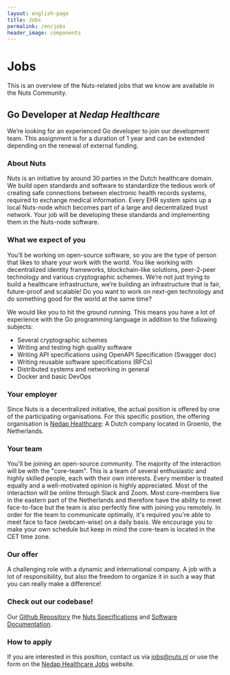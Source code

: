 ```yaml
---
layout: english-page
title: Jobs
permalink: /en/jobs
header_image: components
---
```


# Jobs

This is an overview of the Nuts-related jobs that we know are available in the Nuts Community.

## Go Developer at _Nedap Healthcare_

We’re looking for an experienced Go developer to join our development team. This assignment is for a duration of 1 year and can be extended depending on the renewal of external funding. 
### About Nuts

Nuts is an initiative by around 30 parties in the Dutch healthcare domain. We build open standards and software to standardize the tedious work of creating safe connections between electronic health records systems, required to exchange medical information. Every EHR system spins up a local Nuts-node which becomes part of a large and decentralized trust network. Your job will be developing these standards and implementing them in the Nuts-node software.

### What we expect of you

You’ll be working on open-source software, so you are the type of person that likes to share your work with the world. You like working with decentralized identity frameworks, blockchain-like solutions, peer-2-peer technology and various cryptographic schemes. We’re not just trying to build a healthcare infrastructure, we’re building an infrastructure that is fair, future-proof and scalable! Do you want to work on next-gen technology and do something good for the world at the same time?

We would like you to hit the ground running. This means you have a lot of experience with the Go programming language in addition to the following subjects:

* Several cryptographic schemes
* Writing and testing high quality software
* Writing API specifications using OpenAPI Specification (Swagger doc)
* Writing reusable software specifications (RFCs)
* Distributed systems and networking in general
* Docker and basic DevOps

### Your employer

Since Nuts is a decentralized initiative, the actual position is offered by one of the participating organisations. For this specific position, the offering organisation is [Nedap Healthcare](https://nedap.com/): A Dutch company located in Groenlo, the Netherlands.

### Your team

You'll be joining an open-source community. The majority of the interaction will be with the "core-team". This is a team of several enthusiastic and highly skilled people, each with their own interests. Every member is treated equally and a well-motivated opinion is highly appreciated. Most of the interaction will be online through Slack and Zoom. Most core-members live in the eastern part of the Netherlands and therefore have the ability to meet face-to-face but the team is also perfectly fine with joining you remotely. In order for the team to communicate optimally, it's required you're able to meet face to face (webcam-wise) on a daily basis. We encourage you to make your own schedule but keep in mind the core-team is located in the CET time zone.

### Our offer

A challenging role with a dynamic and international company. A job with a lot of responsibility, but also the freedom to organize it in such a way that you can really make a difference!

### Check out our codebase!

Our [Github Repository](https://github.com/nuts-foundation) the
[Nuts Specifications](https://nuts-foundation.gitbook.io/drafts/) and
[Software Documentation](https://nuts-node.readthedocs.io/en/latest/).

### How to apply

If you are interested in this position, contact us via jobs@nuts.nl or use the form on the [Nedap Healthcare Jobs](https://nedap.com/vacancy/go-developer-temporary/) website.
